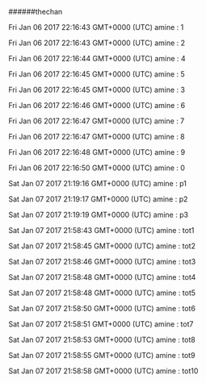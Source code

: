######thechan

Fri Jan 06 2017 22:16:43 GMT+0000 (UTC) amine : 1

Fri Jan 06 2017 22:16:43 GMT+0000 (UTC) amine : 2

Fri Jan 06 2017 22:16:44 GMT+0000 (UTC) amine : 4

Fri Jan 06 2017 22:16:45 GMT+0000 (UTC) amine : 5

Fri Jan 06 2017 22:16:45 GMT+0000 (UTC) amine : 3

Fri Jan 06 2017 22:16:46 GMT+0000 (UTC) amine : 6

Fri Jan 06 2017 22:16:47 GMT+0000 (UTC) amine : 7

Fri Jan 06 2017 22:16:47 GMT+0000 (UTC) amine : 8

Fri Jan 06 2017 22:16:48 GMT+0000 (UTC) amine : 9

Fri Jan 06 2017 22:16:50 GMT+0000 (UTC) amine : 0

Sat Jan 07 2017 21:19:16 GMT+0000 (UTC) amine : p1

Sat Jan 07 2017 21:19:17 GMT+0000 (UTC) amine : p2

Sat Jan 07 2017 21:19:19 GMT+0000 (UTC) amine : p3

Sat Jan 07 2017 21:58:43 GMT+0000 (UTC) amine : tot1

Sat Jan 07 2017 21:58:45 GMT+0000 (UTC) amine : tot2

Sat Jan 07 2017 21:58:46 GMT+0000 (UTC) amine : tot3

Sat Jan 07 2017 21:58:48 GMT+0000 (UTC) amine : tot4

Sat Jan 07 2017 21:58:48 GMT+0000 (UTC) amine : tot5

Sat Jan 07 2017 21:58:50 GMT+0000 (UTC) amine : tot6

Sat Jan 07 2017 21:58:51 GMT+0000 (UTC) amine : tot7

Sat Jan 07 2017 21:58:53 GMT+0000 (UTC) amine : tot8

Sat Jan 07 2017 21:58:55 GMT+0000 (UTC) amine : tot9

Sat Jan 07 2017 21:58:58 GMT+0000 (UTC) amine : tot10

